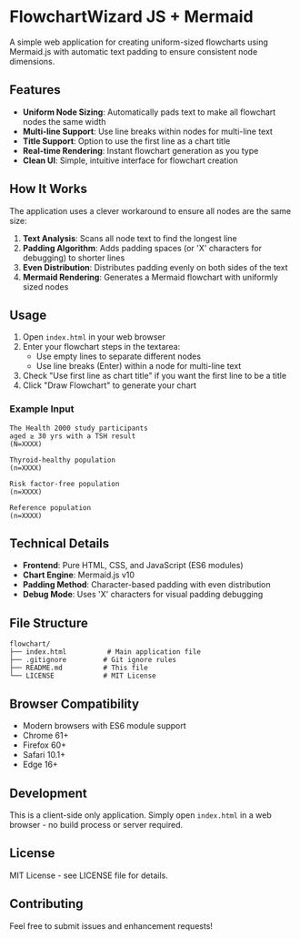 # FlowchartWizard JS + Mermaid

A simple web application for creating uniform-sized flowcharts using Mermaid.js with automatic text padding to ensure consistent node dimensions.

## Features

- **Uniform Node Sizing**: Automatically pads text to make all flowchart nodes the same width
- **Multi-line Support**: Use line breaks within nodes for multi-line text
- **Title Support**: Option to use the first line as a chart title
- **Real-time Rendering**: Instant flowchart generation as you type
- **Clean UI**: Simple, intuitive interface for flowchart creation

## How It Works

The application uses a clever workaround to ensure all nodes are the same size:

1. **Text Analysis**: Scans all node text to find the longest line
2. **Padding Algorithm**: Adds padding spaces (or 'X' characters for debugging) to shorter lines
3. **Even Distribution**: Distributes padding evenly on both sides of the text
4. **Mermaid Rendering**: Generates a Mermaid flowchart with uniformly sized nodes

## Usage

1. Open `index.html` in your web browser
2. Enter your flowchart steps in the textarea:
   - Use empty lines to separate different nodes
   - Use line breaks (Enter) within a node for multi-line text
3. Check "Use first line as chart title" if you want the first line to be a title
4. Click "Draw Flowchart" to generate your chart

### Example Input

```
The Health 2000 study participants
aged ≥ 30 yrs with a TSH result
(N=XXXX)

Thyroid-healthy population
(n=XXXX)

Risk factor-free population
(n=XXXX)

Reference population
(n=XXXX)
```

## Technical Details

- **Frontend**: Pure HTML, CSS, and JavaScript (ES6 modules)
- **Chart Engine**: Mermaid.js v10
- **Padding Method**: Character-based padding with even distribution
- **Debug Mode**: Uses 'X' characters for visual padding debugging

## File Structure

```
flowchart/
├── index.html          # Main application file
├── .gitignore         # Git ignore rules
├── README.md          # This file
└── LICENSE            # MIT License
```

## Browser Compatibility

- Modern browsers with ES6 module support
- Chrome 61+
- Firefox 60+
- Safari 10.1+
- Edge 16+

## Development

This is a client-side only application. Simply open `index.html` in a web browser - no build process or server required.

## License

MIT License - see LICENSE file for details.

## Contributing

Feel free to submit issues and enhancement requests!
